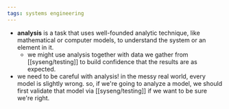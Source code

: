 ```yaml
---
tags: systems engineering
---
```


- **analysis** is a task that uses well-founded analytic technique, like mathematical or computer models, to understand the system or an element in it.
	- we might use analysis together with data we gather from [[syseng/testing]] to build confidence that the results are as expected.
- we need to be careful with analysis! in the messy real world, every model is slightly wrong. so, if we're going to analyze a model, we should first validate that model via [[syseng/testing]] if we want to be sure we're right.